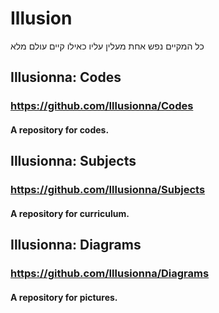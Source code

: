 # Illusion

כל המקיים נפש אחת מעלין עליו כאילו קיים עולם מלא



## Illusionna: Codes

### https://github.com/Illusionna/Codes

#### A repository for codes.



## Illusionna: Subjects

### https://github.com/Illusionna/Subjects

#### A repository for curriculum.



## Illusionna: Diagrams

### https://github.com/Illusionna/Diagrams

#### A repository for pictures.
